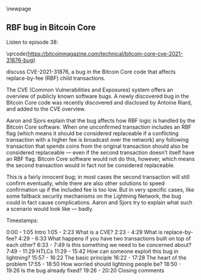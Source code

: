 \newpage
## RBF bug in Bitcoin Core

Listen to episode 38:

\qrcode{https://bitcoinmagazine.com/technical/bitcoin-core-cve-2021-31876-bug}

discuss CVE-2021-31876, a bug in the Bitcoin Core code that affects replace-by-fee (RBF) child transactions.

The CVE (Common Vulnerabilities and Exposures) system offers an overview of publicly known software bugs. A newly discovered bug in the Bitcoin Core code was recently discovered and disclosed by Antoine Riard, and added to the CVE overview.

Aaron and Sjors explain that the bug affects how RBF logic is handled by the Bitcoin Core software. When one unconfirmed transaction includes an RBF flag (which means it should be considered replaceable if a conflicting transaction with a higher fee is broadcast over the network) any following transaction that spends coins from the original transaction should also be considered replaceable — even if the second transaction doesn’t itself have an RBF flag. Bitcoin Core software would not do this, however, which means the second transaction would in fact not be considered replaceable.

This is a fairly innocent bug; in most cases the second transaction will still confirm eventually, while there are also other solutions to speed confirmation up if the included fee is too low. But in very specific cases, like some fallback security mechanisms on the Lightning Network, the bug could in fact cause complications. Aaron and Sjors try to explain what such a scenario would look like — badly.

Timestamps:

0:00 - 1:05 Intro
1:05 - 2:23 What is a CVE?
2:23 - 4:29 What is replace-by-fee?
4:29 - 6:33 What happens if you have two transactions built on top of each other?
6:33 - 7:49 Is this something we need to be concerned about?
7:49 - 11:29 HTLCs
11:29 - 15:42 How can someone exploit this bug in lightning?
15:57 - 16:22 The basic principle
16:22 - 17:28 The heart of the problem
17:55 - 18:50 How worried should lightning people be?
18:50 - 19:26 Is the bug already fixed?
19:26 - 20:20 Closing comments
